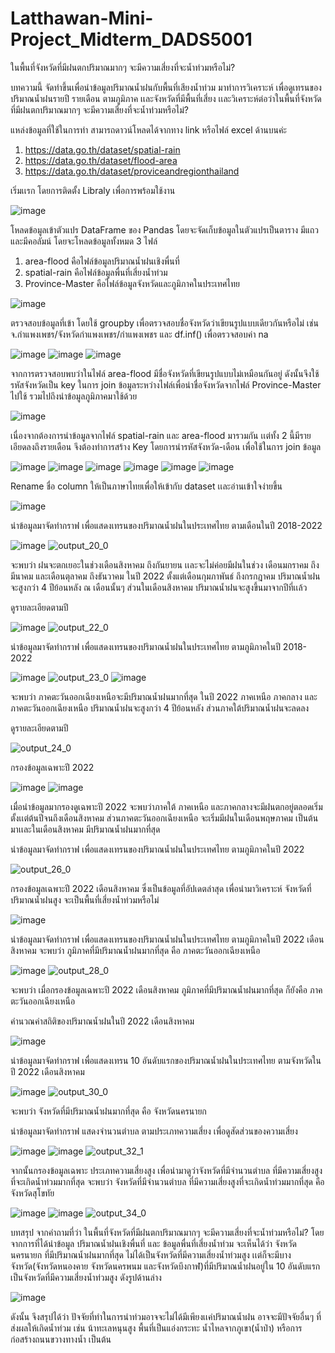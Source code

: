 # Latthawan-Mini-Project_Midterm_DADS5001
ในพื้นที่จังหวัดที่มีฝนตกปริมาณมากๆ จะมีความเสี่ยงที่จะน้ำท่วมหรือไม่?

บทความนี้ จัดทำขึ้นเพื่อนำข้อมูลปริมาณน้ำฝนกับพื้นที่เสียงน้ำท่วม มาทำการวิเคราะห์ เพื่อดูเทรนของปริมาณน้ำฝนรายปี รายเดือน ตามภูมิภาค เเละจังหวัดที่มีพื้นที่เสี่ยง
เเละวิเคราะห์ต่อว่าในพื้นที่จังหวัดที่มีฝนตกปริมาณมากๆ จะมีความเสี่ยงที่จะน้ำท่วมหรือไม่?

แหล่งข้อมูลที่ใช้ในการทำ สามารถดาวน์โหลดได้จากทาง link หรือไฟล์ excel ด้านบนค่ะ
  1. https://data.go.th/dataset/spatial-rain 
  2. https://data.go.th/dataset/flood-area 
  3. https://data.go.th/dataset/proviceandregionthailand 

เริ่มเเรก โดยการติดตั้ง Libraly เพื่อการพร้อมใช้งาน

![image](https://user-images.githubusercontent.com/105144684/195758208-130d490c-3534-49a0-a8d9-9b746f495d28.png)

โหลดข้อมูลเข้าตัวแปร DataFrame ของ Pandas โดยจะจัดเก็บข้อมูลในตัวแปรเป็นตาราง มีแถวและมีคอลัมน์ โดยจะโหลดข้อมูลทั้งหมด 3 ไฟล์ 
1. area-flood  คือไฟล์ข้อมูลปริมาณน้ำฝนเชิงพื่นที่
2. spatial-rain คือไฟล์ข้อมูลพื่นที่เสี่ยงน้ำท่วม
3. Province-Master คือไฟล์ข้อมูลจังหวัดและภูมิภาคในประเทศไทย

![image](https://user-images.githubusercontent.com/105144684/195758093-9499bcf1-1a75-4383-a1f5-49c1822f7588.png)

ตรวจสอบข้อมูลที่เข้า โดยใช้ groupby เพื่อตรวจสอบชื่อจังหวัดว่าเขียนรูปแบบเดียวกันหรือไม่ เช่น จ.กำแพงเพชร/จังหวัดกำแพงเพชร/กำแพงเพชร และ df.inf() เพื่อตรวจสอบค่า na

![image](https://user-images.githubusercontent.com/105144684/195757808-0a5c79c2-1aa0-46c5-8bca-d8d855c3dd4b.png)
![image](https://user-images.githubusercontent.com/105144684/195757840-b41afdea-b54a-4561-9307-a9ee14b13419.png)
![image](https://user-images.githubusercontent.com/105144684/195757869-91a4ebbf-cb81-4fde-b551-b909e3123a69.png)

จากการตรวจสอบพบว่าในไฟล์ area-flood มีชื่อจังหวัดที่เขียนรูปแบบไม่เหมือนกันอยู่ ดังนั้นจึงใช้รหัสจังหวัดเป็น key ในการ join ข้อมูลระหว่างไฟล์เพื่อนำชื่อจังหวัดจากไฟล์ Province-Master ไปใช้ รวมไปถึงนำข้อมูลภูมิภาคมาใช้ด้วย

![image](https://user-images.githubusercontent.com/105144684/195764282-4d38452f-d0d7-48d6-a635-23b32770cd88.png)

เนื่องจากต้องการนำข้อมูลจากไฟล์ spatial-rain และ area-flood มารวมกัน เเต่ทั้ง 2 นี้มีรายเอียดลงถึงรายเดือน จึงต้องทำการสร้าง Key โดยการนำรหัสจังหวัด-เดือน เพื่อใช้ในการ join ข้อมูล

![image](https://user-images.githubusercontent.com/105144684/195760020-f11c73ab-4042-449b-8fea-5a88d829b8d7.png)
![image](https://user-images.githubusercontent.com/105144684/195760096-4ff04d90-5c33-46a0-b26b-7a5416ca1f67.png)
![image](https://user-images.githubusercontent.com/105144684/195760146-c606b7f8-b0e5-4ad7-be89-da6c83fedfba.png)
![image](https://user-images.githubusercontent.com/105144684/195762008-edfcc91a-9ca7-444f-90c3-9e2f56d6e8ae.png)
![image](https://user-images.githubusercontent.com/105144684/195762055-d6ed0b51-902d-4503-a0cb-18e33d50f883.png)
![image](https://user-images.githubusercontent.com/105144684/195762170-277992d1-3ce9-47c6-9aa2-8f2c61a54143.png)

Rename ชื่อ column ให้เป็นภาษาไทยเพื่อให้เข้ากับ dataset เเละอ่านเข้าใจง่ายขึ้น 

![image](https://user-images.githubusercontent.com/105144684/195762223-a55caa13-b01d-4630-a6c8-706d094e3087.png)

นำข้อมูลมาจัดทำกราฟ เพื่อแสดงเทรนของปริมาณน้ำฝนในประเทศไทย ตามเดือนในปี 2018-2022

![image](https://user-images.githubusercontent.com/105144684/195765066-295991d6-7c94-4c7a-befd-e547febac213.png)
![output_20_0](https://user-images.githubusercontent.com/105144684/195765174-92066c39-9619-4ce5-98bb-3db1e8d4ed1d.png)

จะพบว่า ฝนจะตกเยอะในช่วงเดือนสิงหาคม ถึงกันยายน เเละจะไม่ค่อยมีฝนในช่วง เดือนมกราคม ถึงมีนาคม และเดือนตุลาคม ถึงธันวาคม
ในปี 2022 ตั้งแต่เดือนกุมภาพันธ์ ถึงกรกฎาคม ปริมาณน้ำฝนจะสูงกว่า 4 ปีย้อนหลัง ณ เดือนนั้นๆ ส่วนในเดือนสิงหาคม ปริมาณน้ำฝนจะสูงขึ้นมาจากปีที่เเล้ว

ดูรายละเอียดตามปี

![image](https://user-images.githubusercontent.com/105144684/195766464-4a3edbab-4f53-40f1-b9c9-874fe2e05a7a.png)
![output_22_0](https://user-images.githubusercontent.com/105144684/195766429-8780cc92-cbf6-4e24-bdb6-f5d8a7041dd2.png)

นำข้อมูลมาจัดทำกราฟ เพื่อแสดงเทรนของปริมาณน้ำฝนในประเทศไทย ตามภูมิภาคในปี 2018-2022

![image](https://user-images.githubusercontent.com/105144684/195766533-748d9747-8dc1-40da-9b4c-e7a1d0e42a21.png)
![output_23_0](https://user-images.githubusercontent.com/105144684/195766562-650a5d7c-2b4f-4ef4-b40a-44bdcdf04990.png)
![image](https://user-images.githubusercontent.com/105144684/195766590-16ac41c4-45b9-4ce5-bce8-9842abf39546.png)

จะพบว่า ภาคตะวันออกเฉียงเหนือจะมีปริมาณน้ำฝนมากที่สุด ในปี 2022 ภาคเหนือ ภาคกลาง และภาคตะวันออกเฉียงเหนือ ปริมาณน้ำฝนจะสูงกว่า 4 ปีย้อนหลัง ส่วนภาคใต้ปริมาณน้ำฝนจะลดลง

ดูรายละเอียดตามปี

![output_24_0](https://user-images.githubusercontent.com/105144684/195766612-8476971e-7188-4257-9a6b-c40be0799a0f.png)

กรองข้อมูลเฉพาะปี 2022 

![image](https://user-images.githubusercontent.com/105144684/195768421-a39ad1f2-a17e-4f9e-aae6-9c5227e3079f.png)
![image](https://user-images.githubusercontent.com/105144684/195768498-3e25de02-96d6-478f-9f1a-e5151f7eb452.png)

เมื่อนำข้อมูลมากรองดูเฉพาะปี 2022 จะพบว่าภาคใต้ ภาคเหนือ และภาคกลางจะมีฝนตกอยู่ตลอดเริ่มตั้งเเต่ต้นปีจนถึงเดือนสิงหาคม ส่วนภาคตะวันออกเฉียงเหนือ จะเริ่มมีฝนในเดือนพฤษภาคม เป็นต้นมาเเละในเดือนสิงหาคม มีปริมาณน้ำฝนมากที่สุด

นำข้อมูลมาจัดทำกราฟ เพื่อแสดงเทรนของปริมาณน้ำฝนในประเทศไทย ตามภูมิภาคในปี 2022

![output_26_0](https://user-images.githubusercontent.com/105144684/195768520-c98da16a-621b-48bd-952b-d31ebb31c920.png)

กรองข้อมูลเฉพาะปี 2022 เดือนสิงหาคม ซึ่งเป็นข้อมูลที่อัปเดตล่าสุด เพื่อนำมาวิเคราะห์ จังหวัดที่ปริมาณน้ำฝนสูง จะเป็นพื้นที่เสี่ยงน้ำท่วมหรือไม่

![image](https://user-images.githubusercontent.com/105144684/195769149-06199e10-ff75-4f74-aea5-c08c8fd2dd24.png)

นำข้อมูลมาจัดทำกราฟ เพื่อแสดงเทรนของปริมาณน้ำฝนในประเทศไทย ตามภูมิภาคในปี 2022 เดือนสิงหาคม
จะพบว่า ภูมิภาคที่มีปริมาณน้ำฝนมากที่สุด คือ ภาคตะวันออกเฉียงเหนือ

![image](https://user-images.githubusercontent.com/105144684/195770309-c7285bdd-e114-4fc4-be59-dd873a3c90d0.png)
![output_28_0](https://user-images.githubusercontent.com/105144684/195770323-98105531-a1c9-4a2f-ba1e-556bd7a9ae9e.png)

จะพบว่า เมื่อกรองข้อมูลเฉพาะปี 2022 เดือนสิงหาคม ภูมิภาคที่มีปริมาณน้ำฝนมากที่สุด ก็ยังคือ ภาคตะวันออกเฉียงเหนือ

คำนวณค่าสถิติของปริมาณน้ำฝนในปี 2022 เดือนสิงหาคม 

![image](https://user-images.githubusercontent.com/105144684/195770464-c12fb39c-c12b-4bb3-98e1-a882084a3ed4.png)

นำข้อมูลมาจัดทำกราฟ เพื่อแสดงเทรน 10 อันดับแรกของปริมาณน้ำฝนในประเทศไทย ตามจังหวัดในปี 2022 เดือนสิงหาคม

![image](https://user-images.githubusercontent.com/105144684/195771383-9dd9b695-7569-4c03-8222-5d2a91ea551d.png)
![output_30_0](https://user-images.githubusercontent.com/105144684/195771711-fecd7bba-bc02-4338-afd7-4aa2301990ea.png)

จะพบว่า จังหวัดที่มีปริมาณน้ำฝนมากที่สุด คือ จังหวัดนครนายก 

นำข้อมูลมาจัดทำกราฟ แสดงจำนวนตำบล ตามประเภทความเสี่ยง เพื่อดูสัดส่วนของความเสี่ยง

![image](https://user-images.githubusercontent.com/105144684/195772798-444e27a5-fbc3-48cb-9d89-96d4b7b8fc92.png)
![image](https://user-images.githubusercontent.com/105144684/195773461-bef799aa-e0af-4af6-9c45-a22bc4c9ee75.png)
![output_32_1](https://user-images.githubusercontent.com/105144684/195773480-4ab3cab8-44c9-49fe-915c-8dda6cbdae4a.png)

จากนั้นกรองข้อมูลเฉพาะ ประเภทความเสี่ยงสูง  เพื่อนำมาดูว่าจังหวัดที่มีจำนวนตำบล ที่มีความเสี่ยงสูงที่จะเกิดน้ำท่วมมากที่สุด
จะพบว่า จังหวัดที่มีจำนวนตำบล ที่มีความเสี่ยงสูงที่จะเกิดน้ำท่วมมากที่สุด คือ จังหวัดสุโขทัย 

![image](https://user-images.githubusercontent.com/105144684/195773584-ddeba6b7-b59a-4b54-a230-d923237f96cc.png)
![image](https://user-images.githubusercontent.com/105144684/195773894-6dbe615e-d1f6-4ea3-91b7-4e4019ab228a.png)
![output_34_0](https://user-images.githubusercontent.com/105144684/195773917-d4e68570-afe7-4e40-afc1-bce4b00be1a5.png)

บทสรุป จากคำถามที่ว่า ในพื้นที่จังหวัดที่มีฝนตกปริมาณมากๆ จะมีความเสี่ยงที่จะน้ำท่วมหรือไม่?
โดยจากการที่ได้นำข้อมูล ปริมาณน้ำฝนเชิงพื่นที่ และ ข้อมูลพื่นที่เสี่ยงน้ำท่วม จะเห็นได้ว่า จังหวัดนครนายก ที่มีปริมาณน้ำฝนมากที่สุด ไม่ได้เป็นจังหวัดที่มีความเสี่ยงน้ำท่วมสูง เเต่ก็จะมีบางจังหวัด(จังหวัดหนองคาย จังหวัดนครพนม และจังหวัดบึงกาฬ)ที่มีปริมาณน้ำฝนอยู่ใน 10 อันดับแรก เป็นจังหวัดที่มีความเสี่ยงน้ำท่วมสูง ดังรูปด้านล่าง

![image](https://user-images.githubusercontent.com/105144684/195792519-12470625-30eb-4e99-a3d9-d80d9ace4e4f.png)

ดังนั้น จึงสรุปได้ว่า ปัจจัยที่ทำในการนำท่วมอาจจะไม่ได้มีเพียงเเค่ปริมาณน้ำฝน อาจจะมีปัจจัยอื่นๆ ที่ส่งผลให้เกิดน้ำท่วม เช่น  น้าทะเลหนุนสูง พื้นที่เป็นแอ่งกระทะ  น้ำไหลจากภูเขา(น้ำป่า) หรือการก่อสร้างถนนขวางทางน้ำ เป็นต้น





